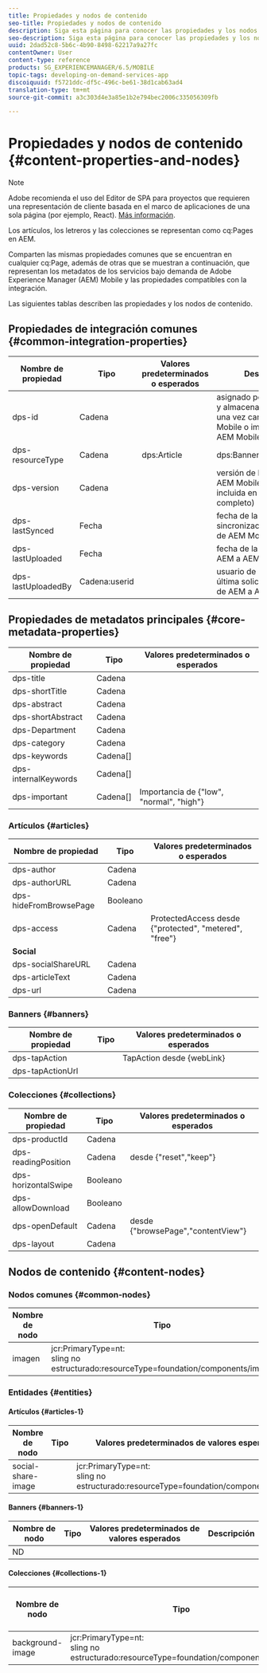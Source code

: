 ```yaml
---
title: Propiedades y nodos de contenido
seo-title: Propiedades y nodos de contenido
description: Siga esta página para conocer las propiedades y los nodos del contenido.
seo-description: Siga esta página para conocer las propiedades y los nodos del contenido.
uuid: 2dad52c8-5b6c-4b90-8498-62217a9a27fc
contentOwner: User
content-type: reference
products: SG_EXPERIENCEMANAGER/6.5/MOBILE
topic-tags: developing-on-demand-services-app
discoiquuid: f5721ddc-df5c-496c-be61-38d1cab63ad4
translation-type: tm+mt
source-git-commit: a3c303d4e3a85e1b2e794bec2006c335056309fb

---
```



# Propiedades y nodos de contenido {#content-properties-and-nodes}

>[!NOTE]
>
>Adobe recomienda el uso del Editor de SPA para proyectos que requieren una representación de cliente basada en el marco de aplicaciones de una sola página (por ejemplo, React). [Más información](/help/sites-developing/spa-overview.md).

Los artículos, los letreros y las colecciones se representan como cq:Pages en AEM.

Comparten las mismas propiedades comunes que se encuentran en cualquier cq:Page, además de otras que se muestran a continuación, que representan los metadatos de los servicios bajo demanda de Adobe Experience Manager (AEM) Mobile y las propiedades compatibles con la integración.

Las siguientes tablas describen las propiedades y los nodos de contenido.

## Propiedades de integración comunes {#common-integration-properties}

| **Nombre de propiedad** | **Tipo** | **Valores predeterminados o esperados** | **Descripción** |
|---|---|---|---|
| dps-id | Cadena |  | asignado por AEM Mobile y almacenado por AEM una vez cargado en AEM Mobile o importado de AEM Mobile |
| dps-resourceType | Cadena | dps:Article | dps:Banner | dps:Collection | entity type, propiedad |
| dps-version | Cadena |  | versión de la entidad de AEM Mobile (también incluida en el aemm-id completo) |
| dps-lastSynced | Fecha |  | fecha de la última sincronización/importación de AEM Mobile a AEM |
| dps-lastUploaded | Fecha |  | fecha de la última carga de AEM a AEM Mobile |
| dps-lastUploadedBy | Cadena:userid |  | usuario de ID que realizó la última solicitud de carga de AEM a AEM Mobile |

## Propiedades de metadatos principales {#core-metadata-properties}

| Nombre de propiedad | Tipo | Valores predeterminados o esperados |
|--- |--- |--- |
| dps-title | Cadena |  |
| dps-shortTitle | Cadena |  |
| dps-abstract | Cadena |  |
| dps-shortAbstract | Cadena |  |
| dps-Department | Cadena |  |
| dps-category | Cadena |  |
| dps-keywords | Cadena[] |  |
| dps-internalKeywords | Cadena[] |  |
| dps-important | Cadena[] | Importancia de {&quot;low&quot;, &quot;normal&quot;, &quot;high&quot;} |

### Artículos {#articles}

| **Nombre de propiedad** | **Tipo** | **Valores predeterminados o esperados** |
|---|---|---|
| dps-author | Cadena |  |
| dps-authorURL | Cadena |  |
| dps-hideFromBrowsePage | Booleano |  |
| dps-access | Cadena | ProtectedAccess desde {&quot;protected&quot;, &quot;metered&quot;, &quot;free&quot;} |
| **Social** |  |  |
| dps-socialShareURL | Cadena |  |
| dps-articleText | Cadena |  |
| dps-url | Cadena |  |

### Banners {#banners}

| **Nombre de propiedad** | **Tipo** | **Valores predeterminados o esperados** |
|---|---|---|
| dps-tapAction |  | TapAction desde {webLink} |
| dps-tapActionUrl |  |  |

### Colecciones {#collections}

| Nombre de propiedad | Tipo | Valores predeterminados o esperados |
|--- |--- |--- |
| dps-productId | Cadena |  |
| dps-readingPosition | Cadena | desde {&quot;reset&quot;,&quot;keep&quot;} |
| dps-horizontalSwipe | Booleano |  |
| dps-allowDownload | Booleano |  |
| dps-openDefault | Cadena | desde {&quot;browsePage&quot;,&quot;contentView&quot;} |
| dps-layout | Cadena |  |

## Nodos de contenido {#content-nodes}

### Nodos comunes {#common-nodes}

| Nombre de nodo | Tipo | Valores predeterminados o esperados | Descripción |
--- |--- |--- |--- |
| imagen | jcr:PrimaryType=nt: <br> sling no estructurado:resourceType=foundation/components/image |  |  |

### Entidades {#entities}

#### Artículos {#articles-1}

| Nombre de nodo | Tipo | Valores predeterminados de valores esperados | Descripción |
|--- |--- |--- |--- |
| social-share-image |  | jcr:PrimaryType=nt: <br> sling no estructurado:resourceType=foundation/components/image |  |

#### Banners {#banners-1}

| Nombre de nodo | Tipo | Valores predeterminados de valores esperados | Descripción |
|---|---|---|---|
| ND |  |  |  |

#### Colecciones {#collections-1}

| Nombre de nodo | Tipo | Valores predeterminados de valores esperados | Descripción |
|--- |--- |--- |--- |
| background-image | jcr:PrimaryType=nt: <br> sling no estructurado:resourceType=foundation/components/image |  |  |
